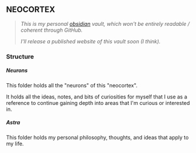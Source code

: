 ## NEOCORTEX

> _This is my personal [obsidian](https://obsidian.md) vault, which won't be entirely readable / coherent through GitHub._
> 
> _I'll release a published website of this vault soon (I think)._
### Structure
##### **Neurons** 

This folder holds all the "neurons" of this "neocortex".

It holds all the ideas, notes, and bits of curiosities for myself that I use as a reference to continue gaining depth into areas that I'm curious or interested in.
##### Astra

This folder holds my personal philosophy, thoughts, and ideas that apply to my life.
